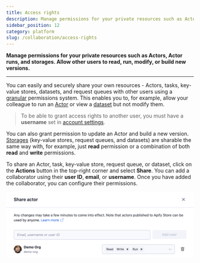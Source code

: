 ```yaml
---
title: Access rights
description: Manage permissions for your private resources such as Actors, Actor runs, and storages. Allow other users to read, run, modify, or build new versions.
sidebar_position: 12
category: platform
slug: /collaboration/access-rights
---
```


**Manage permissions for your private resources such as Actors, Actor runs, and storages. Allow other users to read, run, modify, or build new versions.**

---

You can easily and securely share your own resources - Actors, tasks, key-value stores, datasets, and request queues with other users using a [granular](https://www.google.com/search?client=firefox-b-d&q=define+granular+permissions) permissions system. This enables you to, for example, allow your colleague to run an [Actor](../actors/index.md) or view a [dataset](../storage/dataset.md) but not modify them.

> To be able to grant access rights to another user, you must have a **username** set in [account settings](https://console.apify.com/account?tab=settings).

You can also grant permission to update an Actor and build a new version.
[Storages](../storage/index.md) (key-value stores, request queues, and datasets) are sharable the same way with, for example, just **read** permission or a combination of both **read** and **write** permissions.

To share an Actor, task, key-value store, request queue, or dataset, click on the **Actions** button in the top-right corner and select **Share**. You can add a collaborator using their **user ID**, **email**, or **username**. Once you have added the collaborator, you can configure their permissions.

![Access rights configuration](./images/access-rights/access-rights.png)

